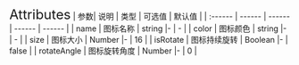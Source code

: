 <ClientOnly>
  <xxx-icon-page/>
<font size=5>Attributes</font>
| 参数| 说明 | 类型 | 可选值 | 默认值 |
| :------ | ------ | ------ | ------ | ------ |
| name | 图标名称 | string |- | - |
| color | 图标颜色 | string |- | - |
| size | 图标大小 | Number |- | 16 |
| isRotate | 图标持续旋转 | Boolean |- | false |
| rotateAngle | 图标旋转角度 | Number |- | 0 |
</ClientOnly>
